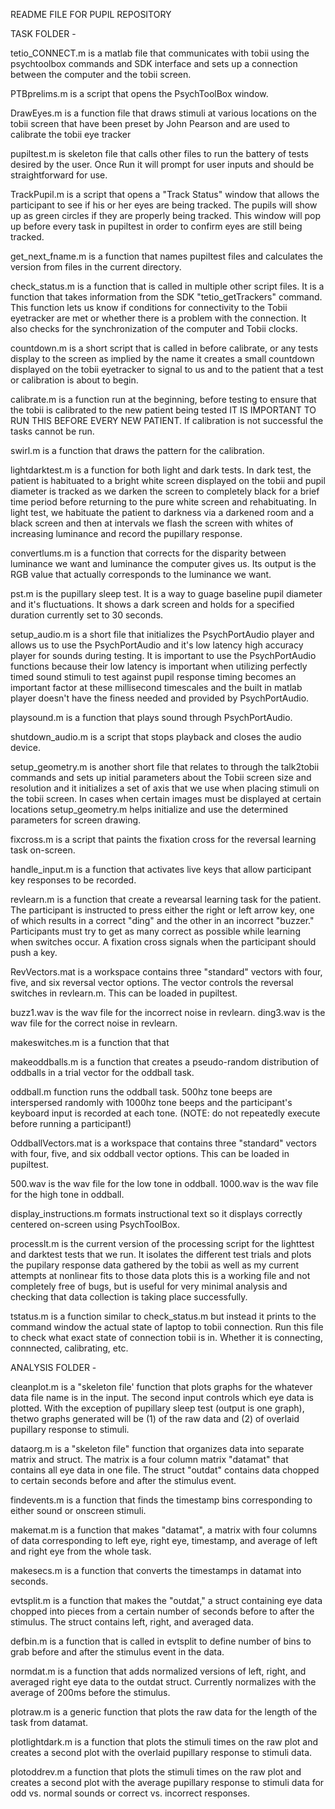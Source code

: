 README FILE FOR PUPIL REPOSITORY

TASK FOLDER - 

tetio_CONNECT.m is a matlab file that communicates with 
tobii using the psychtoolbox commands and SDK
interface and sets up a connection between the computer
and the tobii screen.

PTBprelims.m is a script that opens the PsychToolBox window. 

DrawEyes.m is a function file that draws stimuli at various locations
on the tobii screen that have been preset by John Pearson and are used
to calibrate the tobii eye tracker

pupiltest.m is skeleton file that calls other files to run the
battery of tests desired by the user. Once Run it will prompt for
user inputs and should be straightforward for use. 

TrackPupil.m is a script that opens a "Track Status" window that allows the
participant to see if his or her eyes are being tracked. The pupils will show up 
as green circles if they are properly being tracked. This window will pop up before 
every task in pupiltest in order to confirm eyes are still being tracked.

get_next_fname.m is a function that names pupiltest files and calculates the version
from files in the current directory. 

check_status.m is a function that is called in multiple other script files. It is
a function that takes information from the SDK "tetio_getTrackers" command. This 
function lets us know if conditions for connectivity to the Tobii eyetracker are 
met or whether there is a problem with the connection. It also checks for the 
synchronization of the computer and Tobii clocks.

countdown.m is a short script that is called in before calibrate,
or any tests display to the screen as implied by the name it creates
a small countdown displayed on the tobii eyetracker to signal to us
and to the patient that a test or calibration is about to begin.

calibrate.m is a function run at the beginning, before testing to ensure
that the tobii is calibrated to the new patient being tested IT IS IMPORTANT TO
RUN THIS BEFORE EVERY NEW PATIENT. If calibration is not successful the tasks cannot be run.

swirl.m is a function that draws the pattern for the calibration. 

lightdarktest.m is a function for both light and dark tests. In dark test, the patient is
habituated to a bright white screen displayed on the tobii and pupil diameter is tracked as
we darken the screen to completely black for a brief time period before returning to the pure
white screen and rehabituating. In light test, we habituate the patient to darkness via a 
darkened room and a black screen and then at intervals we flash the screen with whites of  
increasing luminance and record the pupillary response.

convertlums.m is a function that corrects for the disparity between luminance we want and
luminance the computer gives us. Its output is the RGB value that actually corresponds
to the luminance we want. 

pst.m is the pupillary sleep test. It is a way to guage baseline pupil diameter and it's fluctuations.
It shows a dark screen and holds for a specified duration currently set to 30 seconds.

setup_audio.m is a short file that initializes the PsychPortAudio player and allows us
to use the PsychPortAudio and it's low latency high accuracy player for sounds during
testing. It is important to use the PsychPortAudio functions because their low latency
is important when utilizing perfectly timed sound stimuli to test against pupil response
timing becomes an important factor at these millisecond timescales and the built in matlab
player doesn't have the finess needed and provided by PsychPortAudio.

playsound.m is a function that plays sound through PsychPortAudio. 

shutdown_audio.m is a script that stops playback and closes the audio device.

setup_geometry.m is another short file that relates to through the talk2tobii commands and
sets up initial parameters about the Tobii screen size and resolution and it initializes a
set of axis that we use when placing stimuli on the tobii screen. In cases when certain 
images must be displayed at certain locations setup_geometry.m helps initialize and use the
determined parameters for screen drawing.

fixcross.m is a script that paints the fixation cross for the reversal learning task 
on-screen.

handle_input.m is a function that activates live keys that allow participant key responses
to be recorded. 

revlearn.m is a function that create a revearsal learning task for the patient. 
The participant is instructed to press either the right or left arrow key, one of which
results in a correct "ding" and the other in an incorrect "buzzer." Participants must
try to get as many correct as possible while learning when switches occur. A fixation cross
signals when the participant should push a key.

RevVectors.mat is a workspace contains three "standard" vectors with four, five, and six 
reversal vector options. The vector controls the reversal switches in revlearn.m.
This can be loaded in pupiltest.

buzz1.wav is the wav file for the incorrect noise in revlearn.
ding3.wav is the wav file for the correct noise in revlearn.

makeswitches.m is a function that that 

makeoddballs.m is a function that creates a pseudo-random distribution of oddballs 
in a trial vector for the oddball task.

oddball.m function runs the oddball task. 500hz tone beeps are interspersed randomly 
with 1000hz tone beeps and the participant's keyboard input is recorded at each tone.
(NOTE: do not repeatedly execute before running a participant!)

OddballVectors.mat is a workspace that contains three "standard" vectors with four,
five, and six oddball vector options. This can be loaded in pupiltest.

500.wav is the wav file for the low tone in oddball.
1000.wav is the wav file for the high tone in oddball. 

display_instructions.m formats instructional text so it displays correctly centered 
on-screen using PsychToolBox. 

processlt.m is the current version of the processing script for the lighttest and darktest
tests that we run. It isolates the different test trials and plots the pupilary response 
data gathered by the tobii as well as my current attempts at nonlinear fits to those data plots
this is a working file and not completely free of bugs, but is useful for very minimal analysis
and checking that data collection is taking place successfully.


tstatus.m is a function similar to check_status.m but instead it prints to the command window
the actual state of laptop to tobii connection. Run this file to check what exact state of connection
tobii is in. Whether it is connecting, connnected, calibrating, etc.


ANALYSIS FOLDER - 

cleanplot.m is a "skeleton file' function that plots graphs for the whatever data file name is in the input.
The second input controls which eye data is plotted. With the exception of pupillary sleep test 
(output is one graph), thetwo graphs generated will be (1) of the raw data and (2) of overlaid pupillary 
response to stimuli. 

dataorg.m is a "skeleton file" function that organizes data into separate matrix and struct. The matrix is a four 
column matrix "datamat" that contains all eye data in one file. The struct "outdat" contains data chopped
to certain seconds before and after the stimulus event. 

findevents.m is a function that finds the timestamp bins corresponding to either sound or onscreen stimuli.

makemat.m is a function that makes "datamat", a matrix with four columns of data corresponding to left eye,
right eye, timestamp, and average of left and right eye from the whole task.

makesecs.m is a function that converts the timestamps in datamat into seconds.

evtsplit.m is a function that makes the "outdat," a struct containing eye data chopped into pieces from 
a certain number of seconds before to after the stimulus. The struct contains left, right, and averaged 
data.

defbin.m is a function that is called in evtsplit to define number of bins to grab before and after the
stimulus event in the data. 

normdat.m is a function that adds normalized versions of left, right, and averaged right eye data to 
the outdat struct. Currently normalizes with the average of 200ms before the stimulus.

plotraw.m is a generic function that plots the raw data for the length of the task from datamat.

plotlightdark.m is a function that plots the stimuli times on the raw plot and creates a second plot 
with the overlaid pupillary response to stimuli data.

plotoddrev.m a function that plots the stimuli times on the raw plot and creates a second plot 
with the average pupillary response to stimuli data for odd vs. normal sounds or correct vs. incorrect
responses.



